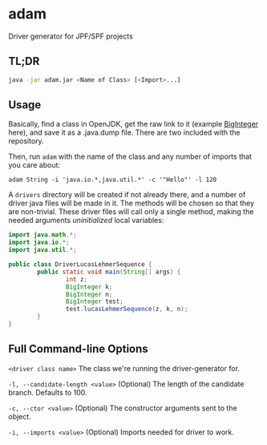 # adam
Driver generator for JPF/SPF projects

## TL;DR

```bash
java -jar adam.jar <Name of Class> [<Import>...]
```
## Usage

Basically, find a class in OpenJDK, get the raw link to it (example [BigInteger](http://hg.openjdk.java.net/jdk8/jdk8/jdk/raw-file/687fd7c7986d/src/share/classes/java/math/BigInteger.java) here), and save it as a .java.dump file. There are two included with the repository.

Then, run `adam` with the name of the class and any number of imports that you care about: 

`adam String -i 'java.io.*,java.util.*' -c '"Hello"' -l 120`

A `drivers` directory will be created if not already there, and a number of driver java files will be made in it. The methods will be chosen so that they are non-trivial. These driver files will call only a single method, making the needed arguments _uninitialized_ local variables:

```java
import java.math.*;
import java.io.*;
import java.util.*;

public class DriverLucasLehmerSequence {
        public static void main(String[] args) {
                int z;
                BigInteger k;
                BigInteger n;
                BigInteger test;
                test.lucasLehmerSequence(z, k, n);
        }
}
```
## Full Command-line Options

`<driver class name>`
  The class we're running the driver-generator for.
        
`-l, --candidate-length <value>`
  (Optional) The length of the candidate branch. Defaults to 100.
  
`-c, --ctor <value>`
  (Optional) The constructor arguments sent to the object.
  
`-i, --imports <value>`
  (Optional) Imports needed for driver to work.
